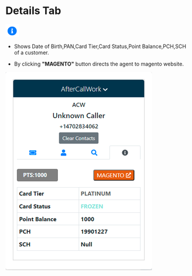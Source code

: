 # Details Tab
![details_icon](./images/detailsicon.png)


- Shows Date of Birth,PAN,Card Tier,Card Status,Point Balance,PCH,SCH of a customer.

- By clicking <b>"MAGENTO"</b> button directs the agent to magento website.


![details](./images/details-tab-active.png)





